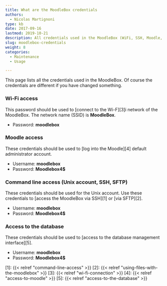 ```yaml
---
title: What are the MoodleBox credentials
authors:
  - Nicolas Martignoni
type: kb
date: 2017-09-16
lastmod: 2019-10-21
description: All credentials used in the MoodleBox (WiFi, SSH, Moodle, database) are provided here
slug: moodlebox-credentials
weight: 8
categories:
  - Maintenance
  - Usage

---
```

This page lists all the credentials used in the MoodleBox. Of course the credentials are different if you have changed something.

### Wi-Fi access

This password should be used to [connect to the Wi-F][3]i network of the MoodleBox. The network name (SSID) is __MoodleBox__.

  * Password: __moodlebox__

### Moodle access

These credentials should be used to [log into the Moodle][4] default administrator account.

  * Username: __moodlebox__
  * Password: __Moodlebox4$__

### Command line access (Unix account, SSH, SFTP)

These credentials should be used for the Unix account. Use these credentials to [access the MoodleBox via SSH][1] or [via SFTP][2].

  * Username: __moodlebox__
  * Password: __Moodlebox4$__

### Access to the database

These credentials should be used to [access to the database management interface][5].

  * Username: __moodlebox__
  * Password: __Moodlebox4$__

 [1]: {{< relref "command-line-access" >}}
 [2]: {{< relref "using-files-with-the-moodlebox" >}}
 [3]: {{< relref "wi-fi-connection" >}}
 [4]: {{< relref "access-to-moodle" >}}
 [5]: {{< relref "access-to-the-database" >}}
